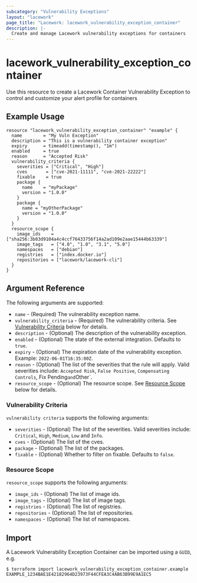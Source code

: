 ```yaml
---
subcategory: "Vulnerability Exceptions"
layout: "lacework"
page_title: "Lacework: lacework_vulnerability_exception_container"
description: |-
  Create and manage Lacework vulnerability exceptions for containers
---
```


# lacework\_vulnerability\_exception\_container

Use this resource to create a Lacework Container Vulnerability Exception to control and customize your alert profile for containers

## Example Usage

```hcl
resource "lacework_vulnerability_exception_container" "example" {
  name        = "My Vuln Exception"
  description = "This is a vulnerability container exception"
  expiry      = timeadd(timestamp(), "1m")
  enabled     = true
  reason      = "Accepted Risk"
  vulnerability_criteria {
    severities = ["Critical", "High"]
    cves       = ["cve-2021-11111", "cve-2021-22222"]
    fixable    = true
    package {
      name    = "myPackage"
      version = "1.0.0"
    }
    package {
      name = "myOtherPackage"
      version = "1.0.0"
    }
  }
  resource_scope {
    image_ids    = ["sha256:3b83d9104a4c4ccf76433756f14a2ad109e2aae15444b63339"]
    image_tags   = ["4.0", "1.0", "3.1", "5.0"]
    namespaces   = ["debian"]
    registries   = ["index.docker.io"]
    repositories = ["lacework/lacework-cli"]
  }
}
```

## Argument Reference

The following arguments are supported:

* `name` - (Required) The vulnerability exception name.
* `vulnerability_criteria` - (Required) The vulnerability criteria.
  See [Vulnerability Criteria](#vulnerability-criteria) below for details.
* `description` - (Optional) The description of the vulnerability exception.
* `enabled` - (Optional) The state of the external integration. Defaults to `true`.
* `expiry` - (Optional) The expiration date of the vulnerability exception. Example: `2022-06-01T16:35:00Z`.
* `reason` - (Optional) The list of the severities that the rule will apply. Valid severities include:
  `Accepted Risk`, `False Positive`, `Compensating Controls`, Fix Pending` and `Other`.
* `resource_scope` - (Optional) The resource scope. See [Resource Scope](#resource-scope) below for details.

### Vulnerability Criteria

`vulnerability criteria` supports the following arguments:

* `severities` - (Optional) The list of the severities. Valid severities include:
  `Critical`, `High`, `Medium`, `Low` and `Info`.
* `cves` - (Optional) The list of the cves.
* `package` - (Optional) The list of the packages.
* `fixable` - (Optional) Whether to filter on fixable. Defaults to `false`.

### Resource Scope

`resource_scope` supports the following arguments:

* `image_ids` - (Optional) The list of image ids.
* `image_tags` - (Optional) The list of image tags.
* `registries` - (Optional) The list of registries.
* `repositories` - (Optional) The list of repositories.
* `namespaces` - (Optional) The list of namespaces.

## Import

A Lacework Vulnerability Exception Container can be imported using a `GUID`, e.g.

```
$ terraform import lacework_vulnerability_exception_container.example EXAMPLE_1234BAE1E42182964D23973F44CFEA3C4AB63B99E9A1EC5
```
